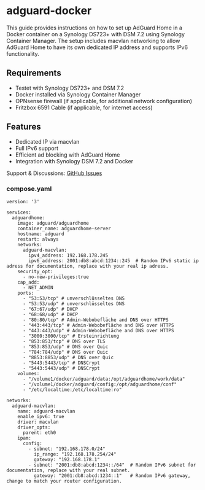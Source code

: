 # adguard-docker

This guide provides instructions on how to set up AdGuard Home in a Docker container on a Synology DS723+ with DSM 7.2 using Synology Container Manager. The setup includes macvlan networking to allow AdGuard Home to have its own dedicated IP address and supports IPv6 functionality.

## Requirements

- Testet with Synology DS723+ and DSM 7.2
- Docker installed via Synology Container Manager
- OPNsense firewall (if applicable, for additional network configuration)
- Fritzbox 6591 Cable (if applicable, for internet access)

## Features

- Dedicated IP via macvlan
- Full IPv6 support
- Efficient ad blocking with AdGuard Home
- Integration with Synology DSM 7.2 and Docker

Support & Discussions: <a href="https://github.com/riggi89/adguard-docker/issues">GitHub Issues</a>

### compose.yaml
```xaml
version: '3'

services:
  adguardhome:
    image: adguard/adguardhome
    container_name: adguardhome-server
    hostname: adguard
    restart: always
    networks:
      adguard-macvlan:
        ipv4_address: 192.168.178.245
        ipv6_address: 2001:db8:abcd:1234::245  # Random IPv6 static ip adress for documentation, replace with your real ip adress.
    security_opt:
      - no-new-privileges:true
    cap_add:
      - NET_ADMIN
    ports:
      - "53:53/tcp" # unverschlüsseltes DNS
      - "53:53/udp" # unverschlüsseltes DNS
      - "67:67/udp" # DHCP
      - "68:68/udp" # DHCP
      - "80:80/tcp" # Admin-Webobefläche and DNS over HTTPS
      - "443:443/tcp" # Admin-Webobefläche and DNS over HTTPS
      - "443:443/udp" # Admin-Webobefläche and DNS over HTTPS
      - "3000:3000/tcp" # Ersteinrichtung
      - "853:853/tcp" # DNS over TLS
      - "853:853/udp" # DNS over Quic
      - "784:784/udp" # DNS over Quic
      - "8853:8853/udp" # DNS over Quic
      - "5443:5443/tcp" # DNSCrypt
      - "5443:5443/udp" # DNSCrypt
    volumes:
      - "/volume1/docker/adguard/data:/opt/adguardhome/work/data"
      - "/volume1/docker/adguard/config:/opt/adguardhome/conf"
      - "/etc/localtime:/etc/localtime:ro"

networks:
  adguard-macvlan:
    name: adguard-macvlan
    enable_ipv6: true
    driver: macvlan
    driver_opts:
      parent: eth0
    ipam:
      config:
        - subnet: "192.168.178.0/24"
          ip_range: "192.168.178.254/24"
          gateway: "192.168.178.1"
        - subnet: "2001:db8:abcd:1234::/64"  # Random IPv6 subnet for documentation, replace with your real subnet.
          gateway: "2001:db8:abcd:1234::1"   # Random IPv6 gateway, change to match your router configuration.
```
